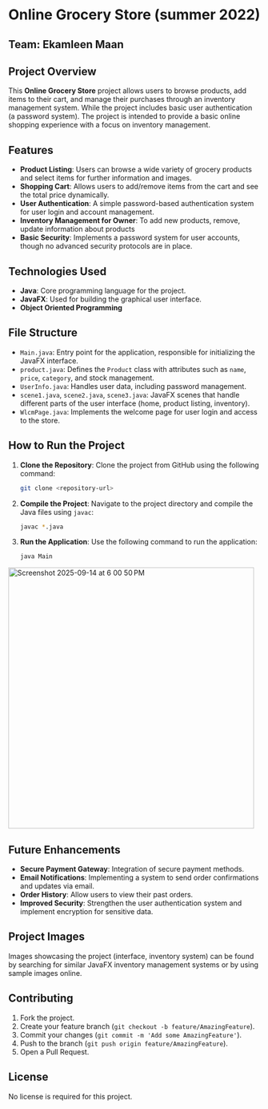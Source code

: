 # Online Grocery Store (summer 2022)
## Team: Ekamleen Maan

## Project Overview

This **Online Grocery Store** project allows users to browse products, add items to their cart, and manage their purchases through an inventory management system. While the project includes basic user authentication (a password system). The project is intended to provide a basic online shopping experience with a focus on inventory management.

## Features

- **Product Listing**: Users can browse a wide variety of grocery products and select items for further information and images.
- **Shopping Cart**: Allows users to add/remove items from the cart and see the total price dynamically.
- **User Authentication**: A simple password-based authentication system for user login and account management.
- **Inventory Management for Owner**: To add new products, remove, update information about products
- **Basic Security**: Implements a password system for user accounts, though no advanced security protocols are in place.

## Technologies Used

- **Java**: Core programming language for the project.
- **JavaFX**: Used for building the graphical user interface.
- **Object Oriented Programming**

## File Structure

- `Main.java`: Entry point for the application, responsible for initializing the JavaFX interface.
- `product.java`: Defines the `Product` class with attributes such as `name`, `price`, `category`, and stock management.
- `UserInfo.java`: Handles user data, including password management.
- `scene1.java`, `scene2.java`, `scene3.java`: JavaFX scenes that handle different parts of the user interface (home, product listing, inventory).
- `WlcmPage.java`: Implements the welcome page for user login and access to the store.

## How to Run the Project

1. **Clone the Repository**: Clone the project from GitHub using the following command:
   ```bash
   git clone <repository-url>
   ```
2. **Compile the Project**: Navigate to the project directory and compile the Java files using `javac`:
   ```bash
   javac *.java
   ```
3. **Run the Application**: Use the following command to run the application:
   ```bash
   java Main
   ```
<img width="491" height="521" alt="Screenshot 2025-09-14 at 6 00 50 PM" src="https://github.com/user-attachments/assets/d6d96a06-e828-411d-afff-506c628335ca" />

## Future Enhancements

- **Secure Payment Gateway**: Integration of secure payment methods.
- **Email Notifications**: Implementing a system to send order confirmations and updates via email.
- **Order History**: Allow users to view their past orders.
- **Improved Security**: Strengthen the user authentication system and implement encryption for sensitive data.

## Project Images

Images showcasing the project (interface, inventory system) can be found by searching for similar JavaFX inventory management systems or by using sample images online.

## Contributing

1. Fork the project.
2. Create your feature branch (`git checkout -b feature/AmazingFeature`).
3. Commit your changes (`git commit -m 'Add some AmazingFeature'`).
4. Push to the branch (`git push origin feature/AmazingFeature`).
5. Open a Pull Request.

## License

No license is required for this project.
